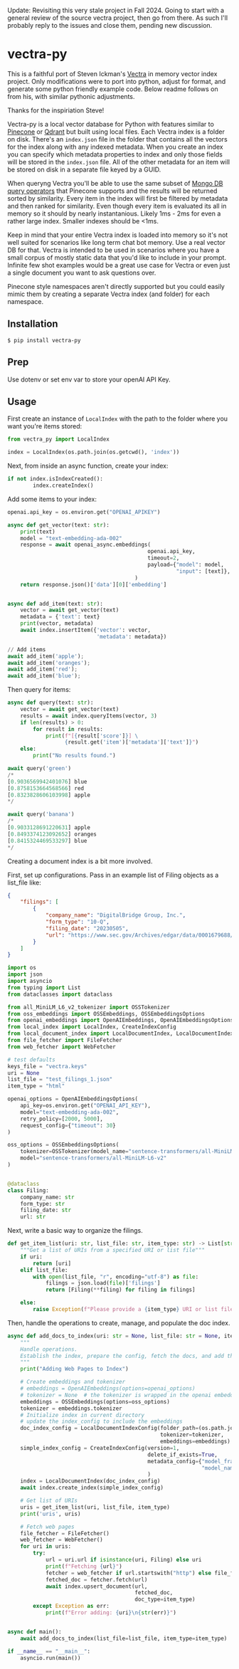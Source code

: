Update: Revisiting this very stale project in Fall 2024. Going to start with a general review of the source vectra project, then go from there. As such I'll probably reply to the issues and close them, pending new discussion. 

# vectra-py
This is a faithful port of Steven Ickman's [Vectra](https://github.com/Stevenic/vectra) in memory vector index project. Only modifications were to port into python, adjust for format, and generate some python friendly example code. Below readme follows on from his, with similar pythonic adjustments.

Thanks for the inspiriation Steve!


Vectra-py is a local vector database for Python with features similar to [Pinecone](https://www.pinecone.io/) or [Qdrant](https://qdrant.tech/) but built using local files. Each Vectra index is a folder on disk. There's an `index.json` file in the folder that contains all the vectors for the index along with any indexed metadata.  When you create an index you can specify which metadata properties to index and only those fields will be stored in the `index.json` file. All of the other metadata for an item will be stored on disk in a separate file keyed by a GUID.

When queryng Vectra you'll be able to use the same subset of [Mongo DB query operators](https://www.mongodb.com/docs/manual/reference/operator/query/) that Pinecone supports and the results will be returned sorted by similarity. Every item in the index will first be filtered by metadata and then ranked for similarity. Even though every item is evaluated its all in memory so it should by nearly instantanious. Likely 1ms - 2ms for even a rather large index. Smaller indexes should be <1ms.

Keep in mind that your entire Vectra index is loaded into memory so it's not well suited for scenarios like long term chat bot memory. Use a real vector DB for that. Vectra is intended to be used in scenarios where you have a small corpus of mostly static data that you'd like to include in your prompt. Infinite few shot examples would be a great use case for Vectra or even just a single document you want to ask questions over.

Pinecone style namespaces aren't directly supported but you could easily mimic them by creating a separate Vectra index (and folder) for each namespace.

## Installation

```
$ pip install vectra-py
```

## Prep

Use dotenv or set env var to store your openAI API Key.

## Usage

First create an instance of `LocalIndex` with the path to the folder where you want you're items stored:

```python
from vectra_py import LocalIndex

index = LocalIndex(os.path.join(os.getcwd(), 'index'))
```

Next, from inside an async function, create your index:

```python
if not index.isIndexCreated():
        index.createIndex()
```

Add some items to your index:

```python
openai.api_key = os.environ.get("OPENAI_APIKEY")

async def get_vector(text: str):
    print(text)
    model = "text-embedding-ada-002"
    response = await openai_async.embeddings(
                                            openai.api_key,
                                            timeout=2,
                                            payload={"model": model,
                                                     "input": [text]},
                                        )
    return response.json()['data'][0]['embedding']


async def add_item(text: str):
    vector = await get_vector(text)
    metadata = {'text': text}
    print(vector, metadata)
    await index.insertItem({'vector': vector,
                            'metadata': metadata})

// Add items
await add_item('apple');
await add_item('oranges');
await add_item('red');
await add_item('blue');
```

Then query for items:

```python
async def query(text: str):
    vector = await get_vector(text)
    results = await index.queryItems(vector, 3)
    if len(results) > 0:
        for result in results:
            print(f"[{result['score']}] \
                  {result.get('item')['metadata']['text']}")
    else:
        print("No results found.")

await query('green')
/*
[0.9036569942401076] blue
[0.8758153664568566] red
[0.8323828606103998] apple
*/

await query('banana')
/*
[0.9033128691220631] apple
[0.8493374123092652] oranges
[0.8415324469533297] blue
*/
```

Creating a document index is a bit more involved. 

First, set up configurations. Pass in an example list of Filing objects as a list_file like:
```json
{
    "filings": [
        {
            "company_name": "DigitalBridge Group, Inc.",
            "form_type": "10-Q",
            "filing_date": "20230505",
            "url": "https://www.sec.gov/Archives/edgar/data/0001679688/000167968823000049/dbrg-20230331.htm"
        }
    ]
}
```

```python
import os
import json
import asyncio
from typing import List
from dataclasses import dataclass

from all_MiniLM_L6_v2_tokenizer import OSSTokenizer
from oss_embeddings import OSSEmbeddings, OSSEmbeddingsOptions
from openai_embeddings import OpenAIEmbeddings, OpenAIEmbeddingsOptions
from local_index import LocalIndex, CreateIndexConfig
from local_document_index import LocalDocumentIndex, LocalDocumentIndexConfig
from file_fetcher import FileFetcher
from web_fetcher import WebFetcher

# test defaults
keys_file = "vectra.keys"
uri = None
list_file = "test_filings_1.json"
item_type = "html"

openai_options = OpenAIEmbeddingsOptions(
    api_key=os.environ.get("OPENAI_API_KEY"),
    model="text-embedding-ada-002",
    retry_policy=[2000, 5000],
    request_config={"timeout": 30}
)

oss_options = OSSEmbeddingsOptions(
    tokenizer=OSSTokenizer(model_name="sentence-transformers/all-MiniLM-L6-v2"),
    model="sentence-transformers/all-MiniLM-L6-v2"
)


@dataclass
class Filing:
    company_name: str
    form_type: str
    filing_date: str
    url: str
```

Next, write a basic way to organize the filings.
```python
def get_item_list(uri: str, list_file: str, item_type: str) -> List[str]:
    """Get a list of URIs from a specified URI or list file"""
    if uri:
        return [uri]
    elif list_file:
        with open(list_file, "r", encoding="utf-8") as file:
            filings = json.load(file)['filings']
            return [Filing(**filing) for filing in filings]

    else:
        raise Exception(f"Please provide a {item_type} URI or list file")
```

Then, handle the operations to create, manage, and populate the doc index.

```python
async def add_docs_to_index(uri: str = None, list_file: str = None, item_type: str = None):
    """
    Handle operations.
    Establish the index, prepare the config, fetch the docs, and add them to the index.
    """
    print("Adding Web Pages to Index")

    # Create embeddings and tokenizer
    # embeddings = OpenAIEmbeddings(options=openai_options)
    # tokenizer = None  # the tokenizer is wrapped in the openai embedding.
    embeddings = OSSEmbeddings(options=oss_options)
    tokenizer = embeddings.tokenizer
    # Initialize index in current directory
    # update the index_config to include the embeddings
    doc_index_config = LocalDocumentIndexConfig(folder_path=(os.path.join(os.getcwd(), 'index')),
                                                tokenizer=tokenizer,
                                                embeddings=embeddings)
    simple_index_config = CreateIndexConfig(version=1, 
                                            delete_if_exists=True,
                                            metadata_config={"model_framework": embeddings.__class__.__name__,
                                                             "model_name": embeddings.options.model},
                                            )
    index = LocalDocumentIndex(doc_index_config)
    await index.create_index(simple_index_config)

    # Get list of URIs
    uris = get_item_list(uri, list_file, item_type)
    print('uris', uris)

    # Fetch web pages
    file_fetcher = FileFetcher()
    web_fetcher = WebFetcher()
    for uri in uris:
        try:
            url = uri.url if isinstance(uri, Filing) else uri
            print(f"Fetching {url}")
            fetcher = web_fetcher if url.startswith("http") else file_fetcher
            fetched_doc = fetcher.fetch(url)
            await index.upsert_document(url,
                                        fetched_doc,
                                        doc_type=item_type)
        except Exception as err:
            print(f"Error adding: {uri}\n{str(err)}")


async def main():
    await add_docs_to_index(list_file=list_file, item_type=item_type)

if __name__ == "__main__":
    asyncio.run(main())

```

